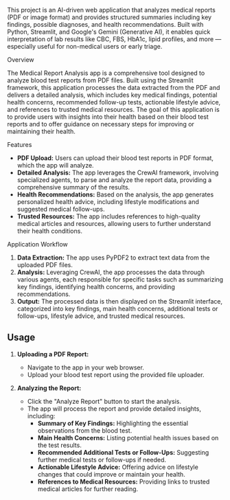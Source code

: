 This project is an AI-driven web application that analyzes medical reports (PDF or image format) and provides structured summaries including key findings, possible diagnoses, and health recommendations. Built with Python, Streamlit, and Google's Gemini (Generative AI), it enables quick interpretation of lab results like CBC, FBS, HbA1c, lipid profiles, and more — especially useful for non-medical users or early triage.

Overview

The Medical Report Analysis app is a comprehensive tool designed to analyze blood test reports from PDF files. Built using the Streamlit framework, this application processes the data extracted from the PDF and delivers a detailed analysis, which includes key medical findings, potential health concerns, recommended follow-up tests, actionable lifestyle advice, and references to trusted medical resources. The goal of this application is to provide users with insights into their health based on their blood test reports and to offer guidance on necessary steps for improving or maintaining their health.

Features

- **PDF Upload:** Users can upload their blood test reports in PDF format, which the app will analyze.
- **Detailed Analysis:** The app leverages the CrewAI framework, involving specialized agents, to parse and analyze the report data, providing a comprehensive summary of the results.
- **Health Recommendations:** Based on the analysis, the app generates personalized health advice, including lifestyle modifications and suggested medical follow-ups.
- **Trusted Resources:** The app includes references to high-quality medical articles and resources, allowing users to further understand their health conditions.

Application Workflow

1. **Data Extraction:** The app uses PyPDF2 to extract text data from the uploaded PDF files.
2. **Analysis:** Leveraging CrewAI, the app processes the data through various agents, each responsible for specific tasks such as summarizing key findings, identifying health concerns, and providing recommendations.
3. **Output:** The processed data is then displayed on the Streamlit interface, categorized into key findings, main health concerns, additional tests or follow-ups, lifestyle advice, and trusted medical resources.



## Usage

1. **Uploading a PDF Report:**
   - Navigate to the app in your web browser.
   - Upload your blood test report using the provided file uploader.
   
2. **Analyzing the Report:**
   - Click the "Analyze Report" button to start the analysis.
   - The app will process the report and provide detailed insights, including:
     - **Summary of Key Findings:** Highlighting the essential observations from the blood test.
     - **Main Health Concerns:** Listing potential health issues based on the test results.
     - **Recommended Additional Tests or Follow-Ups:** Suggesting further medical tests or follow-ups if needed.
     - **Actionable Lifestyle Advice:** Offering advice on lifestyle changes that could improve or maintain your health.
     - **References to Medical Resources:** Providing links to trusted medical articles for further reading.

